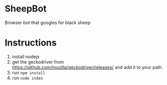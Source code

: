 # SheepBot
Browser bot that googles for black sheep 

# Instructions
1. install nodejs
2. get the geckodriver from https://github.com/mozilla/geckodriver/releases/ and add it to your path
3. run `npm install`
4. run `node index`
